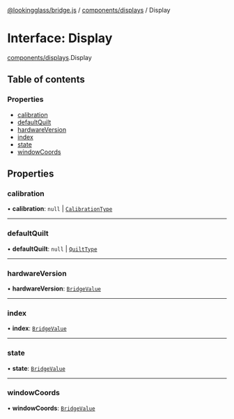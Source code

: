 [@lookingglass/bridge.js](../README.md) / [components/displays](../modules/components_displays.md) / Display

# Interface: Display

[components/displays](../modules/components_displays.md).Display

## Table of contents

### Properties

- [calibration](components_displays.Display.md#calibration)
- [defaultQuilt](components_displays.Display.md#defaultquilt)
- [hardwareVersion](components_displays.Display.md#hardwareversion)
- [index](components_displays.Display.md#index)
- [state](components_displays.Display.md#state)
- [windowCoords](components_displays.Display.md#windowcoords)

## Properties

### calibration

• **calibration**: ``null`` \| [`CalibrationType`](components_displays.CalibrationType.md)

___

### defaultQuilt

• **defaultQuilt**: ``null`` \| [`QuiltType`](components_displays.QuiltType.md)

___

### hardwareVersion

• **hardwareVersion**: [`BridgeValue`](components.BridgeValue.md)

___

### index

• **index**: [`BridgeValue`](components.BridgeValue.md)

___

### state

• **state**: [`BridgeValue`](components.BridgeValue.md)

___

### windowCoords

• **windowCoords**: [`BridgeValue`](components.BridgeValue.md)
